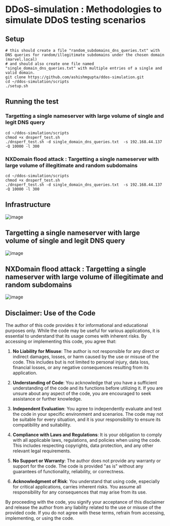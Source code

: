 # DDoS-simulation : Methodologies to simulate DDoS testing scenarios

## Setup 
```
# this should create a file "random_subdomains_dns_queries.txt" with DNS queries for random/illegitimate subdomains under the chosen domain (marvel.local)
# and should also create one file named "single_domain_dns_queries.txt" with multiple entries of a single and valid domain.
git clone https://github.com/ashishmgupta/ddos-simulation.git
cd ~/ddos-simulation/scripts
./setup.sh  
```
## Running the test
### Targetting a single nameserver with large volume of single and legit DNS query
```
cd ~/ddos-simulation/scripts
chmod +x dnsperf_test.sh 
./dnsperf_test.sh -d single_domain_dns_queries.txt  -s 192.168.44.137 -Q 10000 -l 300
```
### NXDomain flood attack : Targetting a single nameserver with large volume of illegitimate and random subdomains
```
cd ~/ddos-simulation/scripts
chmod +x dnsperf_test.sh 
./dnsperf_test.sh -d single_domain_dns_queries.txt  -s 192.168.44.137 -Q 10000 -l 300
```

## Infrastructure
![image](https://github.com/ashishmgupta/ddos-simulation/assets/1037523/09d9d21e-1106-471b-b54c-7ef78429199c)

## Targetting a single nameserver with large volume of single and legit DNS query
![image](https://github.com/ashishmgupta/ddos-simulation/assets/1037523/67f3698e-cdab-4f0a-b8c1-11986b928912)

## NXDomain flood attack : Targetting a single nameserver with large volume of illegitimate and random subdomains
![image](https://github.com/ashishmgupta/ddos-simulation/assets/1037523/ee1a8022-00cc-4655-b83e-b2b2d1a87656)


## Disclaimer: Use of the Code

The author of this code provides it for informational and educational purposes only. While the code may be useful for various applications, it is essential to understand that its usage comes with inherent risks. By accessing or implementing this code, you agree that:

1. **No Liability for Misuse**: The author is not responsible for any direct or indirect damages, losses, or harm caused by the use or misuse of the code. This includes but is not limited to personal injury, data loss, financial losses, or any negative consequences resulting from its application.

2. **Understanding of Code**: You acknowledge that you have a sufficient understanding of the code and its functions before utilizing it. If you are unsure about any aspect of the code, you are encouraged to seek assistance or further knowledge.

3. **Independent Evaluation**: You agree to independently evaluate and test the code in your specific environment and scenarios. The code may not be suitable for every situation, and it is your responsibility to ensure its compatibility and suitability.

4. **Compliance with Laws and Regulations**: It is your obligation to comply with all applicable laws, regulations, and policies when using the code. This includes respecting copyrights, data protection, and any other relevant legal requirements.

5. **No Support or Warranty**: The author does not provide any warranty or support for the code. The code is provided "as is" without any guarantees of functionality, reliability, or correctness.

6. **Acknowledgment of Risk**: You understand that using code, especially for critical applications, carries inherent risks. You assume all responsibility for any consequences that may arise from its use.

By proceeding with the code, you signify your acceptance of this disclaimer and release the author from any liability related to the use or misuse of the provided code. If you do not agree with these terms, refrain from accessing, implementing, or using the code.

